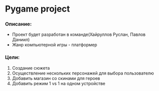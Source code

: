 Pygame project
========================

### Описание:
* Проект будет разработан в команде(Хайруллов Руслан, Павлов Даниил) 
* Жанр компьютерной игры - платформер 

### Цели:
1. Создание сюжета 
2. Осуществление нескольких персонажей для выбора пользователю 
3. Добавить магазин со скинами для героев 
4. Добавить режим 1 vs 1 на одном устройстве
